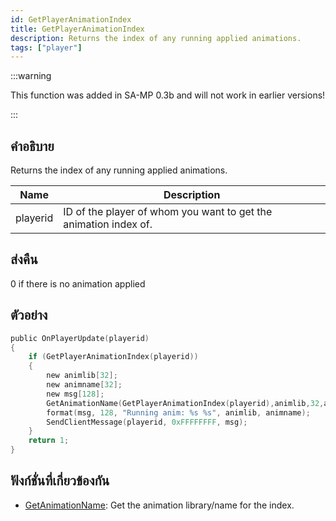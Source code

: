 ```yaml
---
id: GetPlayerAnimationIndex
title: GetPlayerAnimationIndex
description: Returns the index of any running applied animations.
tags: ["player"]
---
```


:::warning

This function was added in SA-MP 0.3b and will not work in earlier versions!

:::

## คำอธิบาย

Returns the index of any running applied animations.

| Name     | Description                                                      |
| -------- | ---------------------------------------------------------------- |
| playerid | ID of the player of whom you want to get the animation index of. |

## ส่งคืน

0 if there is no animation applied

## ตัวอย่าง

```c
public OnPlayerUpdate(playerid)
{
    if (GetPlayerAnimationIndex(playerid))
    {
        new animlib[32];
        new animname[32];
        new msg[128];
        GetAnimationName(GetPlayerAnimationIndex(playerid),animlib,32,animname,32);
        format(msg, 128, "Running anim: %s %s", animlib, animname);
        SendClientMessage(playerid, 0xFFFFFFFF, msg);
    }
    return 1;
}
```

## ฟังก์ชั่นที่เกี่ยวข้องกัน

- [GetAnimationName](../functions/GetAnimationName): Get the animation library/name for the index.
